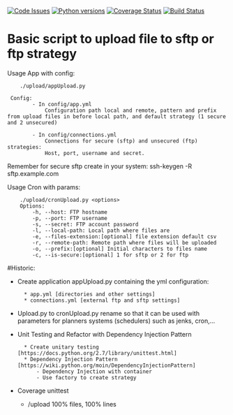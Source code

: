  [![Code Issues](https://www.quantifiedcode.com/api/v1/project/059551fbe726481faff6265f90b82af3/badge.svg)](https://www.quantifiedcode.com/app/project/059551fbe726481faff6265f90b82af3)
 [![Python versions](https://img.shields.io/badge/python-3.3,%203.4,%203.5-blue.svg?style=flat)](https://www.python.org/download/releases/3.0/)
 [![Coverage Status](https://coveralls.io/repos/github/acostasg/upload/badge.svg?branch=master&no=cache)](https://coveralls.io/github/acostasg/upload?branch=master)
 [![Build Status](https://travis-ci.org/acostasg/upload.svg?branch=master&no)](https://travis-ci.org/acostasg/upload)


Basic script to upload file to sftp or ftp strategy
===================================================

Usage App with config:

        ./upload/appUpload.py
        
     Config:
            - In config/app.yml
                Configuration path local and remote, pattern and prefix from upload files in before local path, and default strategy (1 secure and 2 unsecured)
  
            - In config/connections.yml
                Connections for secure (sftp) and unsecured (ftp) strategies:
                Host, port, username and secret.       
                 
Remember for secure sftp create in your system: ssh-keygen -R sftp.example.com
                        
Usage Cron with params:        

        ./upload/cronUpload.py <options>
        Options:
            -h, --host: FTP hostname
            -p, --port: FTP username
            -s, --secret: FTP account password
            -l, --local-path: Local path where files are
            -e, --files-extension:[optional] file extension default csv
            -r, --remote-path: Remote path where files will be uploaded
            -o, --prefix:[optional] Initial characters to files name
            -c, --is-secure:[optional] 1 for sftp or 2 for ftp

            
#Historic:

* Create application appUpload.py containing the yml configuration:
        
        * app.yml [directories and other settings]
        * connections.yml [external ftp and sftp settings]
        
* Upload.py to cronUpload.py rename so that it can be used with parameters for planners systems (schedulers) such as jenks, cron,...
* Unit Testing and Refactor with Dependency Injection Pattern 
        
        * Create unitary testing [https://docs.python.org/2.7/library/unittest.html]
        * Dependency Injection Pattern [https://wiki.python.org/moin/DependencyInjectionPattern]
            - Dependency Injection with container
            - Use factory to create strategy

* Coverage unittest
    * /upload 100% files, 100% lines
